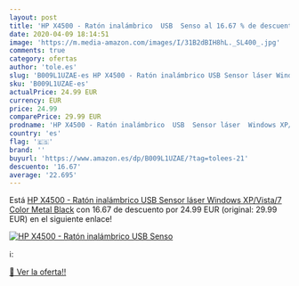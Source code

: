 ```yaml
---
layout: post
title: 'HP X4500 - Ratón inalámbrico  USB  Senso al 16.67 % de descuento'
date: 2020-04-09 18:14:51
image: 'https://m.media-amazon.com/images/I/31B2dBIH8hL._SL400_.jpg'
comments: true
category: ofertas
author: 'tole.es'
slug: 'B009L1UZAE-es HP X4500 - Ratón inalámbrico USB Sensor láser Windows...'
sku: 'B009L1UZAE-es'
actualPrice: 24.99 EUR
currency: EUR
price: 24.99
comparePrice: 29.99 EUR
prodname: 'HP X4500 - Ratón inalámbrico  USB  Sensor láser  Windows XP/Vista/7  Color Metal Black'
country: 'es'
flag: '🇪🇸'
brand: ''
buyurl: 'https://www.amazon.es/dp/B009L1UZAE/?tag=tolees-21'
descuento: '16.67'
average: '22.695'
---
```


Está [HP X4500 - Ratón inalámbrico  USB  Sensor láser  Windows XP/Vista/7  Color Metal Black](https://www.amazon.es/dp/B009L1UZAE/?tag=tolees-21) con 16.67 de descuento por 24.99 EUR (original: 29.99 EUR) en el siguiente enlace!

[![HP X4500 - Ratón inalámbrico  USB  Senso](https://m.media-amazon.com/images/I/31B2dBIH8hL._SL400_.jpg)](https://www.amazon.es/dp/B009L1UZAE/?tag=tolees-21)

ℹ️:


[🛒 Ver la oferta!!](https://www.amazon.es/dp/B009L1UZAE/?tag=tolees-21)
